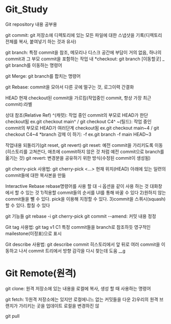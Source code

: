 # Git_Study
Git repository 내용 공부용

git commit:
  git 저장소에 디렉토리에 있는 모든 파일에 대한 스냅샷을 기록(디렉토리 전체를 복사, 붙여넣기 하는 것과 유사)

git branch:
  특정 commit을 참조, 메모리나 디스크 공간에 부담이 거의 없음, 하나의 commit과 그 부모 commit을 포함하는 작업 내
  *checkout: git branch [이동할곳] _ git branch를 이동하는 명령어

git Merge:
  git branch를 합치는 명령어

git Rebase:
  commit을 모아서 다른 곳에 떨구는 것, 로그이력 간결화

HEAD
  현재 checkout된 commit을 가르킴(작업중인 commit, 항상 가장 최근 commit):라벨

상대 참조(Relative Ref)
  ^(캐럿): 작업 중인 commit의 부모로 HEAD가 한단 checkout됨 ex.git checkout main^ / git checkout C4^
  ~(틸드): 작업 중인 commit의 부모로 HEAD가 여러단계 checkout됨 ex.git checkout main~4 / git checkout C4~4
  *branch 강제 이 하기: -f ex.git branch -f main HEAD~3

작업내용 되돌리기(git reset, git revert)
  git reset: 예전 commit을 가리키도록 이동(히스토리를 고쳐쓴다, 애초에 commit하지 않은 것 처럼 예전 commit으로 branch를 옮기는 것)
  git revert: 변경분을 공유하기 위한 방식(수정된 commit이 생성됨)
  
git cherry-pick
  사용법: git cherry-pick <Commit1> <Commit2> <...>
  현재 위치(HEAD) 아래에 있는 일련의 commit들에 대한 복사본을 만듦

Interactive Rebase
  rebase명령어를 사용 할 대 -i 옵션을 같이 사용 하는 것
  대화창에서 할 수 있는 것
    1)적용할 commit들의 순서를 UI를 통해 바꿀 수 있다
    2)원하지 않는 commit들을 뺄 수 있다. pick을 이용해 지정할 수 있다.
    3)commit을 스쿼시(squash)할 수 있다. 합칠 수 있다

git 기능들
  git rebase -i
  git cherry-pick
  git commit --amend: 커밋 내용 정정

Git tag
  사용법: git tag v1 C1
  특정 commit들을 branch로 참조하듯 영구적인 mailestone(이정표)으로 표시

Git describe
  사용법: git describe <ref>
  commit 히스토리에서 앞 뒤로 여러 commit을 이동하고 나서 commit 트리에서 방향 감각을 다시 찾는데 도움
  <tag>_<numCommits>_g<hash>

# Git Remote(원격)
  git clone:
    원격 저장소에 있는 내용을 로컬에 복사, 생성 할 때 사용하는 명령어

  git fetch:
    1)원격 저장소에는 있지만 로컬에니느 없는 커밋들을 다운
    2)우리의 원격 브랜치가 가리키는 곳을 업데이트
    로컬을 변경하진 않

  git pull
    

